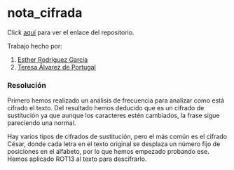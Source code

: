 # nota_cifrada

Click [aquí](https://github.com/ESTHERRODRIGUEZGARCIA/nota_cifrada) para ver el enlace del repositorio.

Trabajo hecho por:
1. [Esther Rodríguez García](https://github.com/ESTHERRODRIGUEZGARCIA)
2. [Teresa Álvarez de Portugal](https://github.com/tereesaalvarez)


### Resolución

Primero hemos realizado un análisis de frecuencia para analizar como está cifrado el texto. Del resultado hemos deducido que es un cifrado de sustitución ya que aunque los caracteres estén cambiados, la frase sigue pareciendo una normal. 

Hay varios tipos de cifrados de sustitución, pero el más común es el cifrado César, donde cada letra en el texto original se desplaza un número fijo de posiciones en el alfabeto, por lo que hemos empezado probando ese. Hemos aplicado ROT13 al texto para descifrarlo.
